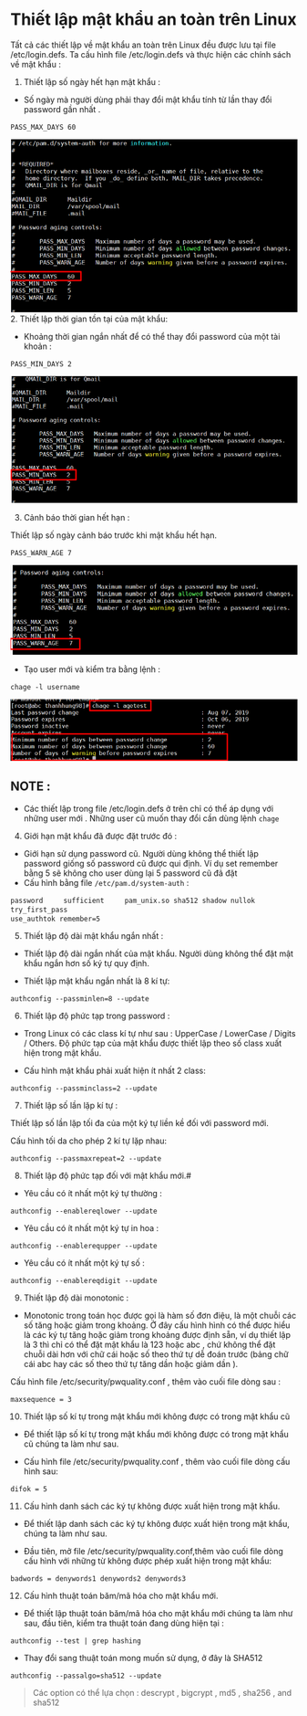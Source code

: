 # Thiết lập mật khẩu an toàn trên Linux  
Tất cả các thiết lập về mật khẩu an toàn trên Linux đều được lưu tại file /etc/login.defs. Ta cấu hình file /etc/login.defs và thực hiện các chính sách về mật khẩu :  
1. Thiết lập số ngày hết hạn mật khẩu :  
- Số ngày mà người dùng phải thay đổi mật khẩu tính từ lần thay đổi password gần nhất .  
```
PASS_MAX_DAYS 60
```  
<img src="../img/7_1.png">  
2. Thiết lập thời gian tồn tại của mật khẩu:  

- Khoảng thời gian ngắn nhất để có thể thay đổi password của một tài khoản :
```
PASS_MIN_DAYS 2
```  
<img src="../img/7_2.png">  

3. Cảnh báo thời gian hết hạn :

Thiết lập số ngày cảnh báo trước khi mật khẩu hết hạn.
```
PASS_WARN_AGE 7
```  
<img src="../img/7_3.png">  

- Tạo user mới và kiểm tra bằng lệnh :  

```
chage -l username
```  
<img src="../img/7_4.png">  

## NOTE : 
- Các thiết lập trong file /etc/login.defs ở trên chỉ có thể áp dụng với những user mới . Những user cũ muốn thay đổi cần dùng lệnh `chage`  


4. Giới hạn mật khẩu đã được đặt trước đó :
- Giới hạn  sử dụng password cũ. Người dùng không thể thiết lập password giống số password cũ được qui định. Ví dụ set remember bằng 5 sẽ không cho user dùng lại 5 password cũ đã đặt  
- Cấu hình bằng file `/etc/pam.d/system-auth` :  
```
password     sufficient     pam_unix.so sha512 shadow nullok try_first_pass
use_authtok remember=5
```   
5. Thiết lập độ dài mật khẩu ngắn nhất :

- Thiết lập độ dài ngắn nhất của mật khẩu. Người dùng không thể đặt mật khẩu ngắn hơn số ký tự quy định.

- Thiết lập mật khẩu ngắn nhất là 8 kí tự:
```
authconfig --passminlen=8 --update
```  
6. Thiết lập độ phức tạp trong password :  
- Trong Linux có các class kí tự như sau : UpperCase / LowerCase / Digits / Others. Độ phức tạp của mật khẩu được thiết lập theo số class xuất hiện trong mật khẩu.

- Cấu hình mật khẩu phải xuất hiện ít nhất 2 class:
```
authconfig --passminclass=2 --update
```  
7. Thiết lập số lần lặp kí tự :  

Thiết lập số lần lặp tối đa của một ký tự liền kề đối với password mới.

Cấu hình tối da cho phép 2 kí tự lặp nhau:  

```
authconfig --passmaxrepeat=2 --update
```  
8. Thiết lập độ phức tạp đối với mật khẩu mới.#

- Yêu cầu có ít nhất một ký tự thường :  
```
authconfig --enablereqlower --update
```   
- Yêu cầu có ít nhất một ký tự in hoa :  
```
authconfig --enablerequpper --update
```   
- Yêu cầu có ít nhất một ký tự số :  
```
authconfig --enablereqdigit --update
```  
9.  Thiết lập độ dài monotonic :  

- Monotonic trong toán học được gọi là hàm số đơn điệu, là một chuỗi các số tăng hoặc giảm trong khoảng. Ở đây cấu hình hình có thể được hiểu là các ký tự tăng hoặc giảm trong khoảng được định sẵn, ví dụ thiết lập là 3 thì chỉ có thể đặt mật khẩu là 123 hoặc abc , chứ không thể đặt chuỗi dài hơn với chữ cái hoặc số theo thứ tự dễ đoán trước (bảng chữ cái abc hay các số theo thứ tự tăng dần hoặc giảm dần ).

Cấu hình file /etc/security/pwquality.conf , thêm vào cuối file dòng sau  :  
```
maxsequence = 3
```   
  
10. Thiết lập số kí tự trong mật khẩu mới không được có trong mật khẩu cũ

- Để thiết lập số kí tự trong mật khẩu mới không được có trong mật khẩu cũ chúng ta làm như sau.

- Cấu hình file /etc/security/pwquality.conf , thêm vào cuối file dòng cấu hình sau:  

```
difok = 5
```  

11. Cấu hình danh sách các ký tự không được xuất hiện trong mật khẩu.  


- Để thiết lập danh sách các ký tự không được xuất hiện trong mật khẩu, chúng ta làm như sau.

- Đầu tiên, mở file /etc/security/pwquality.conf,thêm vào cuối file dòng cấu hình với những từ không được phép xuất hiện trong mật khẩu:
```
badwords = denywords1 denywords2 denywords3
```  

12. Cấu hình thuật toán băm/mã hóa cho mật khẩu mới.  

- Để thiết lập thuật toán băm/mã hóa cho mật khẩu mới chúng ta làm như sau, 
đầu tiên, kiểm tra thuật toán đang dùng hiện tại :  

```
authconfig --test | grep hashing
```  

- Thay đổi sang thuật toán mong muốn sử dụng, ở đây là SHA512  

```
authconfig --passalgo=sha512 --update
```  
>Các option có thể lựa chọn : descrypt , bigcrypt , md5 , sha256 , and sha512
